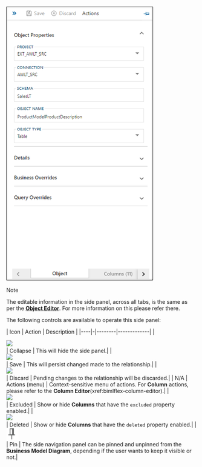 ![Object Editor Side Panel](images/side-panel-object-editor.png "Object Editor Side Panel")

>[!NOTE]
>The editable information in the side panel, across all tabs, is the same as per the [**Object Editor**](xref:bimlflex-object-editor). For more information on this please refer there.

The following controls are available to operate this side panel:

| Icon | Action | Description |
|----|-|--------|-------------|
| <div class="icon-col m-5"><img src="images/svg-icons/nav-collapsed.svg" /></div> | Collapse | This will hide the side panel.|
| <div class="icon-col m-5"><img src="images/svg-icons/save.svg" /></div> | Save | This will persist changed made to the relationship.|
| <div class="icon-col m-5"><img src="images/svg-icons/discard.svg" /></div> | Discard | Pending changes to the relationship will be discarded.|
| N/A | Actions (menu) | Context-sensitive menu of actions. For **Column** actions, please refer to the **Column Editor**(xref:bimlflex-column-editor).|
| <div class="icon-col m-5"><img src="images/bimlflex-app-action-switch.png" /></div> | Excluded | Show or hide **Columns** that have the `excluded` property enabled.|
| <div class="icon-col m-5"><img src="images/bimlflex-app-action-switch.png" /></div> | Deleted | Show or hide **Columns** that have the `deleted` property enabled.|
| <div class="icon-col m-5"><img src="images/svg-icons/pin.svg" /></div> | Pin | The side navigation panel can be pinned and unpinned from the **Business Model Diagram**, depending if the user wants to keep it visible or not.|